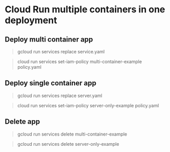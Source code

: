 # Cloud Run multiple containers in one deployment

## Deploy multi container app 
> gcloud run services replace service.yaml

> cloud run services set-iam-policy multi-container-example policy.yaml

## Deploy single container app
> gcloud run services replace server.yaml

> cloud run services set-iam-policy server-only-example policy.yaml

## Delete app
>  gcloud run services delete multi-container-example

> gcloud run services delete server-only-example
